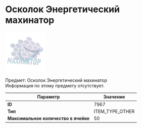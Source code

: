 # Осколок Энергетический махинатор

![Item Image](../img/7967.webp?raw=true)

Предмет: Осколок Энергетический махинатор<br>Информация по этому предмету отсутствует.


| Параметр | Значение |
|----------|----------|
| **ID** | 7967 |
| **Тип** | ITEM_TYPE_OTHER |
| **Максимальное количество в ячейке** | 50 |


